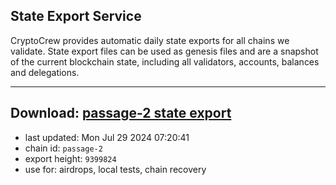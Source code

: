 ## State Export Service
CryptoCrew provides automatic daily state exports for all chains we validate. State export files can be used as genesis files and are a snapshot of the current blockchain state, including all validators, accounts, balances and delegations.

---
**Download: [passage-2 state export](https://dl-eu2.ccvalidators.com/SERVICE/passage/passage-2_export_9399824.json)**
---

- last updated: Mon Jul 29 2024 07:20:41
- chain id: `passage-2`
- export height: `9399824`
- use for: airdrops, local tests, chain recovery
